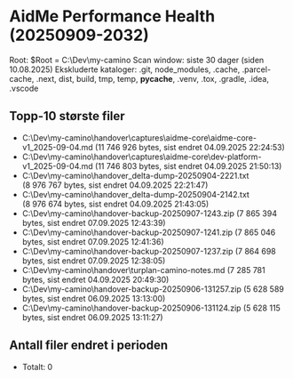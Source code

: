 # AidMe Performance Health (20250909-2032)

Root: $Root = C:\Dev\my-camino
Scan window: siste 30 dager (siden 10.08.2025)
Ekskluderte kataloger: .git, node_modules, .cache, .parcel-cache, .next, dist, build, tmp, temp, __pycache__, .venv, .tox, .gradle, .idea, .vscode

## Topp-10 største filer
- C:\Dev\my-camino\handover\captures\aidme-core\aidme-core-v1_2025-09-04.md  (11 746 926 bytes, sist endret 04.09.2025 22:24:53)
- C:\Dev\my-camino\handover\captures\aidme-core\dev-platform-v1_2025-09-04.md  (11 746 803 bytes, sist endret 04.09.2025 21:50:13)
- C:\Dev\my-camino\handover\_delta-dump-20250904-2221.txt  (8 976 767 bytes, sist endret 04.09.2025 22:21:47)
- C:\Dev\my-camino\handover\_delta-dump-20250904-2142.txt  (8 976 674 bytes, sist endret 04.09.2025 21:43:05)
- C:\Dev\my-camino\handover-backup-20250907-1243.zip  (7 865 394 bytes, sist endret 07.09.2025 12:43:39)
- C:\Dev\my-camino\handover-backup-20250907-1241.zip  (7 865 046 bytes, sist endret 07.09.2025 12:41:36)
- C:\Dev\my-camino\handover-backup-20250907-1237.zip  (7 864 698 bytes, sist endret 07.09.2025 12:38:05)
- C:\Dev\my-camino\handover\turplan-camino-notes.md  (7 285 781 bytes, sist endret 04.09.2025 20:49:30)
- C:\Dev\my-camino\handover-backup-20250906-131257.zip  (5 628 589 bytes, sist endret 06.09.2025 13:13:00)
- C:\Dev\my-camino\handover-backup-20250906-131124.zip  (5 628 115 bytes, sist endret 06.09.2025 13:11:27)

## Antall filer endret i perioden
- Totalt: 0
